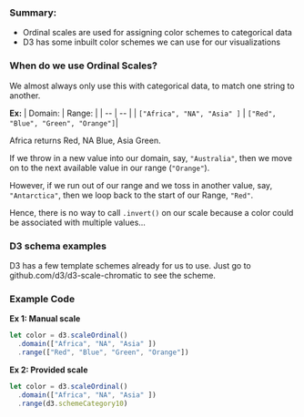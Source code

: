 ### Summary:
* Ordinal scales are used for assigning color schemes to categorical data
* D3 has some inbuilt color schemes we can use for our visualizations

### When do we use Ordinal Scales?

We almost always only use this with categorical data, to match one string to another.

**Ex:**
| Domain: | Range: |
| -- | -- |
| `["Africa", "NA", "Asia" ]` | `["Red", "Blue", "Green", "Orange"]`|

Africa returns Red, NA Blue, Asia Green.

If we throw in a new value into our domain, say, `"Australia"`, then we move on to the next available value in our range (`"Orange"`).

However, if we run out of our range and we toss in another value, say, `"Antarctica"`, then we loop back to the start of our Range, `"Red"`.

Hence, there is no way to call `.invert()` on our scale because a color could be associated with multiple values...

### D3 schema examples

D3 has a few template schemes already for us to use. 
Just go to github.com/d3/d3-scale-chromatic to see the scheme.

### Example Code

**Ex 1: Manual scale**
```js
let color = d3.scaleOrdinal()
  .domain(["Africa", "NA", "Asia" ])
  .range(["Red", "Blue", "Green", "Orange"])
```

**Ex 2:  Provided scale**
```js
let color = d3.scaleOrdinal()
  .domain(["Africa", "NA", "Asia" ])
  .range(d3.schemeCategory10)
```